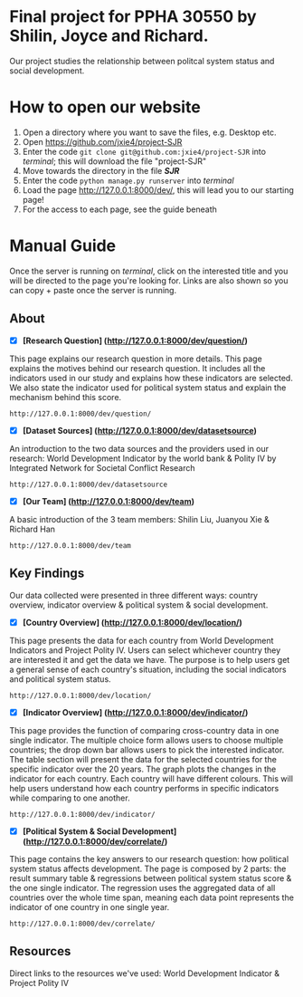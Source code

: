 # Final project for PPHA 30550 by Shilin, Joyce and Richard.

Our project studies the relationship between politcal system status and social development.


How to open our website
======
1. Open a directory where you want to save the files, e.g. Desktop etc.
2. Open https://github.com/jxie4/project-SJR
3. Enter the code `git clone git@github.com:jxie4/project-SJR` into _terminal_; this will download the file "project-SJR"
4. Move towards the directory in the file ___SJR___
5. Enter the code `python manage.py runserver` into _terminal_
6. Load the page http://127.0.0.1:8000/dev/, this will lead you to our starting page!
7. For the access to each page, see the guide beneath

Manual Guide
======
Once the server is running on _terminal_, click on the interested title and you will be directed to the page you're looking for. Links are also shown so you can copy + paste once the server is running.


## About

- [x] __[Research Question] (http://127.0.0.1:8000/dev/question/)__

This page explains our research question in more details. This page explains the motives behind our research question. It includes all the indicators used in our study and explains how these indicators are selected. We also state the indicator used for political system status and explain the mechanism behind this score.

```
http://127.0.0.1:8000/dev/question/
```


- [x] __[Dataset Sources] (http://127.0.0.1:8000/dev/datasetsource)__

An introduction to the two data sources and the providers used in our research: World Development Indicator by the world bank & Polity IV by Integrated Network for Societal Conflict Research

```
http://127.0.0.1:8000/dev/datasetsource
```

- [x] __[Our Team] (http://127.0.0.1:8000/dev/team)__

A basic introduction of the 3 team members: Shilin Liu, Juanyou Xie & Richard Han

```
http://127.0.0.1:8000/dev/team
```

## Key Findings
Our data collected were presented in three different ways: country overview, indicator overview & political system & social development.

- [x] __[Country Overview] (http://127.0.0.1:8000/dev/location/)__

This page presents the data for each country from World Development Indicators and Project Polity IV. Users can select whichever country they are interested it and get the data we have. The purpose is to help users get a general sense of each country's situation, including the social indicators and political system status.

```
http://127.0.0.1:8000/dev/location/
```

- [x] __[Indicator Overview] (http://127.0.0.1:8000/dev/indicator/)__

This page provides the function of comparing cross-country data in one single indicator. The multiple choice form allows users to choose multiple countries; the drop down bar allows users to pick the interested indicator.
The table section will present the data for the selected countries for the specific indicator over the 20 years.
The graph plots the changes in the indicator for each country. Each country will have different colours.
This will help users understand how each country performs in specific indicators while comparing to one another.

```
http://127.0.0.1:8000/dev/indicator/
```

- [x]  __[Political System & Social Development] (http://127.0.0.1:8000/dev/correlate/)__

This page contains the key answers to our research question: how political system status affects development.
The page is composed by 2 parts: the result summary table & regressions between political system status score & the one single indicator.
The regression uses the aggregated data of all countries over the whole time span, meaning each data point represents the indicator of one country in one single year.

```
http://127.0.0.1:8000/dev/correlate/
```

##  Resources
Direct links to the resources we've used: World Development Indicator & Project Polity IV
